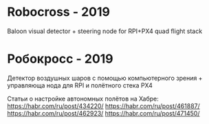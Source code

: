# Robocross - 2019
Baloon visual detector + steering node for RPI+PX4 quad flight stack

# Робокросс - 2019
Детектор воздушных шаров с помощью компьютерного зрения + управляюща нода для RPI и полётного стека PX4

Статьи о настройке автономных полётов на Хабре:
https://habr.com/ru/post/434220/
https://habr.com/ru/post/461887/
https://habr.com/ru/post/462923/
https://habr.com/ru/post/471450/

